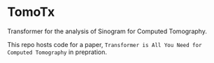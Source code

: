 # TomoTx

Transformer for the analysis of Sinogram for Computed Tomography.

This repo hosts code for a paper, `Transformer is All You Need for Computed Tomography` in prepration.
